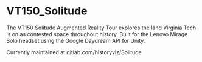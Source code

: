 # VT150_Solitude
The VT150 Solitude Augmented Reality Tour explores the land Virginia Tech is on as contested space throughout history. Built for the Lenovo Mirage Solo headset using the Google Daydream API for Unity.

Currently maintained at gitlab.com/historyviz/Solitude

